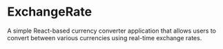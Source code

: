 # ExchangeRate
A simple React-based currency converter application that allows users to convert between various currencies using real-time exchange rates.
